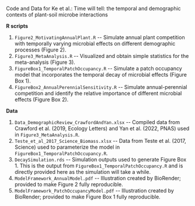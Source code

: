Code and Data for Ke et al.: Time will tell: the temporal and demographic contexts of plant-soil microbe interactions

**R scripts**
1. ``Figure2_MotivatingAnnualPlant.R`` -- Simulate annual plant competition with temporally varying microbial effects on different demographic processes (Figure 2).
2. ``Figure3_MetaAnalysis.R`` -- Visualized and obtain simple statistics for the meta-analysis (Figure 3).
3. ``FigureBox1_TemporalPatchOccupancy.R`` -- Simulate a patch occupancy model that incorporates the temporal decay of microbial effects (Figure Box 1).
4. ``FigureBox2_AnnualPerennialSensitivity.R`` -- Simulate annual-perennial competition and identify the relative importance of different microbial effects (Figure Box 2).


**Data**
1. ``Data_DemographicReview_CrawfordAndYan.xlsx`` -- Compiled data from Crawford et al. (2019, Ecology Letters) and Yan et al. (2022, PNAS) used in ``Figure3_MetaAnalysis.R``.
2. ``Teste_et_al_2017_Science_Biomass.xlsx`` -- Data from Teste et al. (2017, Science) used to parameterize the model in ``FigureBox1_TemporalPatchOccupancy.R``.
3. ``DecaySimulation.rds`` -- Simulation outputs used to generate Figure Box 1. This is the output from ``FigureBox1_TemporalPatchOccupancy.R`` and is directly provided here as the simulation will take a while.
4. ``ModelFramework_AnnualModel.pdf`` -- Illustration created by BioRender; provided to make Figure 2 fully reproducible.
5. ``ModelFramework_PatchOccupancyModel.pdf`` -- Illustration created by BioRender; provided to make Figure Box 1 fully reproducible.
